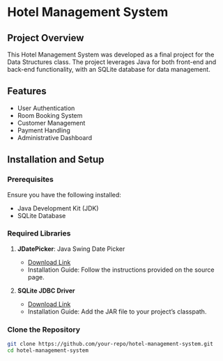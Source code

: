 # Hotel Management System

## Project Overview
This Hotel Management System was developed as a final project for the Data Structures class. The project leverages Java for both front-end and back-end functionality, with an SQLite database for data management.

## Features
- User Authentication  
- Room Booking System  
- Customer Management  
- Payment Handling  
- Administrative Dashboard  

## Installation and Setup

### Prerequisites
Ensure you have the following installed:  
- Java Development Kit (JDK)  
- SQLite Database  

### Required Libraries
1. **JDatePicker**: Java Swing Date Picker  
   - [Download Link](https://sourceforge.net/projects/jdatepicker/)  
   - Installation Guide: Follow the instructions provided on the source page.  

2. **SQLite JDBC Driver**  
   - [Download Link](https://www.sqlitetutorial.net/sqlite-java/sqlite-jdbc-driver/)  
   - Installation Guide: Add the JAR file to your project’s classpath.

### Clone the Repository
```bash
git clone https://github.com/your-repo/hotel-management-system.git
cd hotel-management-system
```
